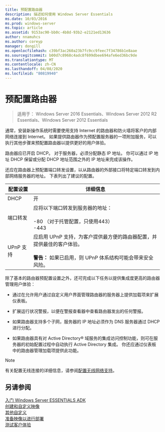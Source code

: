 ```yaml
---
title: 预配置路由器
description: 描述如何使用 Windows Server Essentials
ms.date: 10/03/2016
ms.prod: windows-server
ms.topic: article
ms.assetid: 9153ac90-bb0c-4b8d-93b2-e2121ed13636
author: nnamuhcs
ms.author: coreyp
manager: dongill
ms.openlocfilehash: c39bf3ac260a23b7fc9cc9feec7f34786b1e8aae
ms.sourcegitcommit: b00d7c8968c4adc8f699dbee694afe6ed36bc9de
ms.translationtype: MT
ms.contentlocale: zh-CN
ms.lasthandoff: 04/08/2020
ms.locfileid: "80819940"
---
```

# <a name="preconfiguring-a-router"></a>预配置路由器

>适用于： Windows Server 2016 Essentials、Windows Server 2012 R2 Essentials、Windows Server 2012 Essentials

通常，安装新操作系统时需要使用支持 Internet 的路由器和防火墙将客户的内部网络连接到 Internet。 如果提供路由器作为预配置服务器的一项附加服务，可以执行其他步骤来预配置路由器以提供更好的用户体验。  
  
 路由器应已开启 DHCP。 对于服务器，必须分配静态 IP 地址。 你可以通过 IP 地址 DHCP 保留或分配 DHCP 地址范围之外的 IP 地址来完成该操作。  
  
 还应在路由器上预配置端口转发设置，以从路由器的外部接口将特定端口转发到内部网络服务器的地址。 下表列出了建议的配置。  
  
|配置设置|详细信息|  
|---------------------------|-------------|  
|DHCP|开|  
|端口转发|应将以下端口转发到服务器的地址：<br /><br /> -80 （对于托管配置，只使用443）<br />-443|  
|UPnP 支持|应启用 UPnP 支持，为客户提供最方便的路由器配置，并提供最佳的客户体验。<br /><br /> **警告：** 如果已启用，则 UPnP 体系结构可能会带来安全风险。|  
  
 除了基本的路由器预配置设置之外，还可完成以下任务以提供集成度更高的路由器管理用户体验：  
  
-   通过在允许用户通过自定义用户界面管理路由器的服务器上提供加载项来扩展仪表板。  
  
-   扩展运行状况警报，以便在警报查看器中查看路由器发出的任何警报。  
  
-   如果路由器支持多个子网，服务器的 IP 地址必须作为 DNS 服务器通过 DHCP 进行分配。  
  
-   如果路由器具有对 Active Directory&reg; 域服务的集成访问控制功能，则可在服务器的初始配置过程中自动执行 Active Directory 集成。 你还应通过仪表板中的路由器管理加载项提供此功能。  
  
> [!NOTE]
>  有关配置无线连接的详细信息，请参阅[配置无线网络支持](Configure-Support-for-a-Wireless-Network.md)。  
  
## <a name="see-also"></a>另请参阅  
 [入门 Windows Server ESSENTIALS ADK](Getting-Started-with-the-Windows-Server-Essentials-ADK.md)   
 [创建和自定义映像](Creating-and-Customizing-the-Image.md)   
 [其他自定义](Additional-Customizations.md)   
 [准备映像以进行部署](Preparing-the-Image-for-Deployment.md)   
 [测试客户体验](Testing-the-Customer-Experience.md)